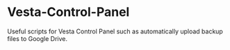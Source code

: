 # Vesta-Control-Panel
Useful scripts for Vesta Control Panel such as automatically upload backup files to Google Drive.
